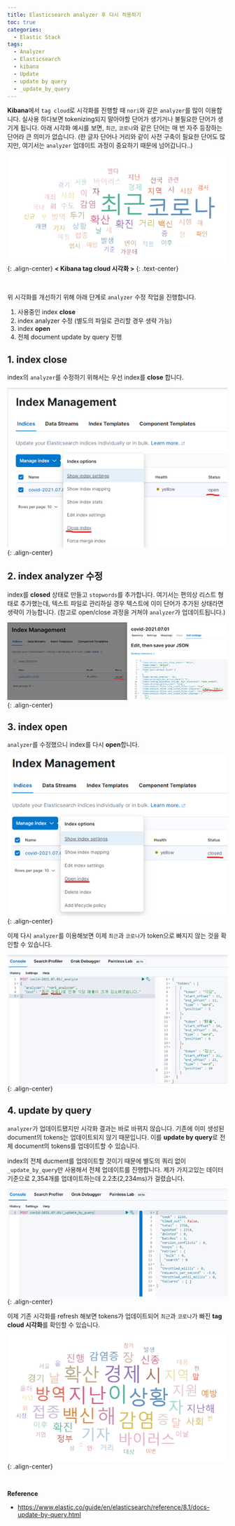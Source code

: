 ```yaml
---
title: Elasticsearch analyzer 후 다시 적용하기
toc: true
categories:
  - Elastic Stack
tags:
  - Analyzer
  - Elasticsearch
  - kibana
  - Update
  - update by query
  - _update_by_query
---
```


**Kibana**에서 `tag cloud`로 시각화를 진행할 때 `nori`와 같은 `analyzer`를 많이 이용합니다. 실사용 하다보면 tokenizing되지 말아야할 단어가 생기거나 불필요한 단어가 생기게 됩니다. 아래 시각화 예시를 보면, `최근`, `코로나`와 같은 단어는 매 번 자주 등장하는 단어라 큰 의미가 없습니다. (한 글자 단어나 거리와 같이 사전 구축이 필요한 단어도 많지만, 여기서는 `analyzer` 업데이트 과정이 중요하기 때문에 넘어갑니다..)

![tag cloud](/assets/images/posts/2022-6-28-elasticsearch-analyzer-update/img-1.png){: .align-center}
**< Kibana tag cloud 시각화 >**
{: .text-center}

<br>

위 시각화를 개선하기 위해 아래 단계로 `analyzer` 수정 작업을 진행합니다.

1. 사용중인 index **close**
2. index analyzer 수정 (별도의 파일로 관리할 경우 생략 가능)
3. index **open**
4. 전체 document update by query 진행

## **1. index close**

index의 `analyzer`를 수정하기 위해서는 우선 index를 **close** 합니다.

![close index](/assets/images/posts/2022-6-28-elasticsearch-analyzer-update/img-2.png){: .align-center}

## **2. index analyzer 수정**

index를 **closed** 상태로 만들고 `stopwords`를 추가합니다. 여기서는 편의상 리스트 형태로 추가했는데, 텍스트 파일로 관리하실 경우 텍스트에 이미 단어가 추가된 상태라면 생략이 가능합니다. (참고로 open/close 과정을 거쳐야 `analyzer`가 업데이트됩니다.)

![index close](/assets/images/posts/2022-6-28-elasticsearch-analyzer-update/img-3.png){: .align-center}

## **3. index open**

`analyzer`를 수정했으니 index를 다시 **open**합니다.

![open index](/assets/images/posts/2022-6-28-elasticsearch-analyzer-update/img-4.png){: .align-center}

이제 다시 `analyzer`를 이용해보면 이제 `최근`과 `코로나`가 token으로 빠지지 않는 것을 확인할 수 있습니다.

![result check](/assets/images/posts/2022-6-28-elasticsearch-analyzer-update/img-5.png){: .align-center}

## **4. update by query**

`analyzer`가 업데이트됐지만 시각화 결과는 바로 바뀌지 않습니다. 기존에 이미 생성된 document의 tokens는 업데이트되지 않기 때문입니다. 이를 **update by query**로 전체 document의 tokens를 업데이트할 수 있습니다.

index의 전체 ducment를 업데이트할 것이기 때문에 별도의 쿼리 없이 `_update_by_query`만 사용해서 전체 업데이트를 진행합니다. 제가 가지고있는 데이터 기준으로 2,354개를 업데이트하는데 2.2초(2,234ms)가 걸렸습니다.

![update by query result](/assets/images/posts/2022-6-28-elasticsearch-analyzer-update/img-6.png){: .align-center}

이제 기존 시각화를 refresh 해보면 tokens가 업데이트되어 `최근`과 `코로나`가 빠진 **tag cloud 시각화**를 확인할 수 있습니다.

![tag cloud 2](/assets/images/posts/2022-6-28-elasticsearch-analyzer-update/img-7.png){: .align-center}

<br>

**Reference**

* <https://www.elastic.co/guide/en/elasticsearch/reference/8.1/docs-update-by-query.html>
